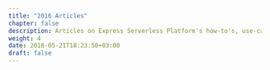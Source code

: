 ```yaml
---
title: "2016 Articles"
chapter: false
description: Articles on Express Serverless Platform's how-to's, use-cases, examples and comparisons with other serverless platforms
weight: 4
date: 2018-05-21T18:23:50+03:00
draft: false
---
```


